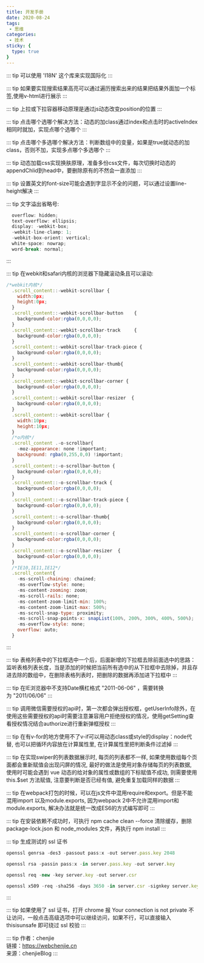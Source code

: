 ```yaml
---
title: 开发手册
date: 2020-08-24
tags:
 - 思维
categories:
 - 技术
sticky: {
  type: true
}
---
```


::: tip
可以使用 'I18N' 这个库来实现国际化
:::

::: tip
如果要实现搜索结果高亮可以通过遍历搜索出来的结果把结果外面加一个标签,使用v-html进行展示
:::

::: tip
上拉或下拉容器移动原理是通过js动态改变position的位置
:::

::: tip
点击哪个选哪个解决方法：动态的加class通过index和点击时的activeIndex相同时就加，实现点哪个选哪个
:::

::: tip
点击哪个多选哪个解决方法：判断数组中的变量，如果是true就动态的加class，否则不加，实现多点哪个多选哪个
:::

::: tip
动态加载css实现换肤原理，准备多份css文件，每次切换时动态的appendChlid到head中，要删除原有的不然会一直添加
:::

::: tip
设置英文的font-size可能会遇到字显示不全的问题，可以通过设置line-height解决
:::

::: tip
文字溢出省略号:
```js
  overflow: hidden;
  text-overflow: ellipsis;
  display: -webkit-box;
  -webkit-line-clamp: 1;
  -webkit-box-orient: vertical;
  white-space: nowrap;
  word-break: normal;
```
:::

::: tip
在webkit和safari内核的浏览器下隐藏滚动条且可以滚动: 
```js
/*webkit内核*/
  .scroll_content::-webkit-scrollbar {
    width:0px;
    height:0px;
  }
  .scroll_content::-webkit-scrollbar-button    {
    background-color:rgba(0,0,0,0);
  }
  .scroll_content::-webkit-scrollbar-track     {
    background-color:rgba(0,0,0,0);
  }
  .scroll_content::-webkit-scrollbar-track-piece {
    background-color:rgba(0,0,0,0);
  }
  .scroll_content::-webkit-scrollbar-thumb{
    background-color:rgba(0,0,0,0);
  }
  .scroll_content::-webkit-scrollbar-corner {
    background-color:rgba(0,0,0,0);
  }
  .scroll_content::-webkit-scrollbar-resizer  {
    background-color:rgba(0,0,0,0);
  }
  .scroll_content::-webkit-scrollbar {
    width:10px;
    height:10px;
  }
  /*o内核*/
  .scroll_content .-o-scrollbar{
    -moz-appearance: none !important;   
    background: rgba(0,255,0,0) !important;  
  }
  .scroll_content::-o-scrollbar-button {
    background-color:rgba(0,0,0,0);
  }
  .scroll_content::-o-scrollbar-track {
    background-color:rgba(0,0,0,0);
  }
  .scroll_content::-o-scrollbar-track-piece {
    background-color:rgba(0,0,0,0);
  }
  .scroll_content::-o-scrollbar-thumb{
    background-color:rgba(0,0,0,0);
  }
  .scroll_content::-o-scrollbar-corner {
    background-color:rgba(0,0,0,0);
  }
  .scroll_content::-o-scrollbar-resizer  {
    background-color:rgba(0,0,0,0);
  }
  /*IE10,IE11,IE12*/
  .scroll_content{
    -ms-scroll-chaining: chained;
    -ms-overflow-style: none;
    -ms-content-zooming: zoom;
    -ms-scroll-rails: none;
    -ms-content-zoom-limit-min: 100%;
    -ms-content-zoom-limit-max: 500%;
    -ms-scroll-snap-type: proximity;
    -ms-scroll-snap-points-x: snapList(100%, 200%, 300%, 400%, 500%);
    -ms-overflow-style: none;
    overflow: auto;
  }
```
:::

::: tip
表格列表中的下拉框选中一个后，后面新增的下拉框去除前面选中的思路： 监听表格列表长度，当是添加的时候把当前所有选中的从下拉框中去除掉，并且存进去除的数组中，在删除表格列表时，把删除的数据再添加进下拉框中
:::

::: tip
在IE浏览器中不支持Date横杠格式 "2011-06-06" ，需要转换为 "2011/06/06"
:::

::: tip
调用微信需要授权的api时，第一次都会弹出授权框，getUserInfo除外，在使用这些需要授权的api时需要注意兼容用户拒绝授权的情况，使用getSetting查看授权情况结合authorize进行重新弹框授权
:::

::: tip
在有v-for的地方使用不了v-if可以用动态class或style的display：node代替, 也可以把循环内容放在计算属性里, 在计算属性里把判断条件过滤掉
:::

::: tip
在实现swiper的列表数据展示时, 每页的列表都不一样, 如果使用数组每个页面都会重新赋值会出现闪屏的情况, 最好的做法是使用对象存储每页的列表数据, 使用时可能会遇到 vue 动态的给对象的属性或数组的下标赋值不成功, 则需要使用 this.$set 方法赋值, 注意要判断是否已经有值, 避免重复加载同样的数据
:::

::: tip
在webpack打包的时候，可以在js文件中混用require和export。但是不能混用import 以及module.exports, 因为webpack 2中不允许混用import和module.exports, 解决办法就是统一改成ES6的方式编写即可
:::

::: tip
在安装依赖不成功时，可执行 npm cache clean --force 清除缓存，删除 package-lock.json 和 node_modules 文件，再执行 npm install
:::

::: tip
生成测试的 ssl 证书
```js
openssl genrsa -des3 -passout pass:x -out server.pass.key 2048

openssl rsa -passin pass:x -in server.pass.key -out server.key 

openssl req -new -key server.key -out server.csr 

openssl x509 -req -sha256 -days 3650 -in server.csr -signkey server.key -out server.crt 
```
:::

::: tip
如果使用了 ssl 证书，打开 chrome 报 Your connection is not private 不让访问，一般点击高级选项中可以继续访问，如果不行，可以直接输入 thisisunsafe 即可绕过 ssl 校验
:::


::: tip
作者：chenjie <br>
链接：https://webchenjie.cn <br>
来源：chenjieBlog
:::
